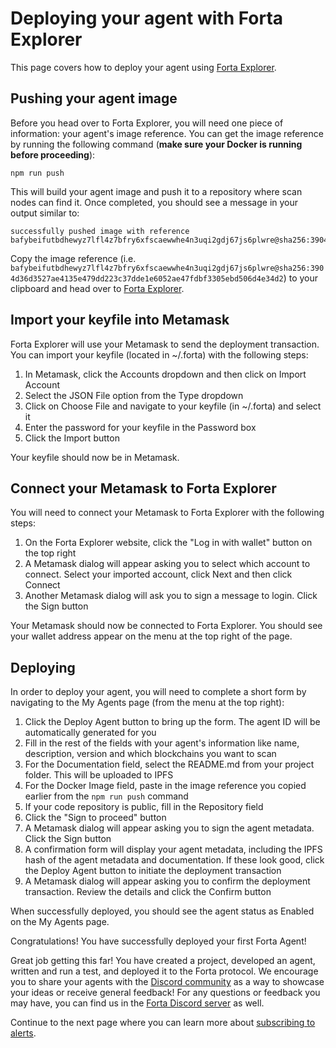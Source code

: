 # Deploying your agent with Forta Explorer

This page covers how to deploy your agent using [Forta Explorer](https://explorer.forta.network/).

## Pushing your agent image

Before you head over to Forta Explorer, you will need one piece of information: your agent's image reference. You can get the image reference by running the following command (**make sure your Docker is running before proceeding**):

```
npm run push
```

This will build your agent image and push it to a repository where scan nodes can find it. Once completed, you should see a message in your output similar to:

```
successfully pushed image with reference bafybeifutbdhewyz7lfl4z7bfry6xfscaewwhe4n3uqi2gdj67js6plwre@sha256:3904d36d3527ae4135e479dd223c37dde1e6052ae47fdbf3305ebd506d4e34d2
```
Copy the image reference (i.e. `bafybeifutbdhewyz7lfl4z7bfry6xfscaewwhe4n3uqi2gdj67js6plwre@sha256:3904d36d3527ae4135e479dd223c37dde1e6052ae47fdbf3305ebd506d4e34d2`) to your clipboard and head over to [Forta Explorer](https://explorer.forta.network/).

## Import your keyfile into Metamask

Forta Explorer will use your Metamask to send the deployment transaction. You can import your keyfile (located in ~/.forta) with the following steps:

1. In Metamask, click the Accounts dropdown and then click on Import Account
2. Select the JSON File option from the Type dropdown
3. Click on Choose File and navigate to your keyfile (in ~/.forta) and select it
4. Enter the password for your keyfile in the Password box
5. Click the Import button

Your keyfile should now be in Metamask.

## Connect your Metamask to Forta Explorer

You will need to connect your Metamask to Forta Explorer with the following steps:

1. On the Forta Explorer website, click the "Log in with wallet" button on the top right
2. A Metamask dialog will appear asking you to select which account to connect. Select your imported account, click Next and then click Connect
3. Another Metamask dialog will ask you to sign a message to login. Click the Sign button

Your Metamask should now be connected to Forta Explorer. You should see your wallet address appear on the menu at the top right of the page.

## Deploying

In order to deploy your agent, you will need to complete a short form by navigating to the My Agents page (from the menu at the top right):

1. Click the Deploy Agent button to bring up the form. The agent ID will be automatically generated for you
2. Fill in the rest of the fields with your agent's information like name, description, version and which blockchains you want to scan
3. For the Documentation field, select the README.md from your project folder. This will be uploaded to IPFS
4. For the Docker Image field, paste in the image reference you copied earlier from the `npm run push` command
5. If your code repository is public, fill in the Repository field
6. Click the "Sign to proceed" button
7. A Metamask dialog will appear asking you to sign the agent metadata. Click the Sign button
8. A confirmation form will display your agent metadata, including the IPFS hash of the agent metadata and documentation. If these look good, click the Deploy Agent button to initiate the deployment transaction
9. A Metamask dialog will appear asking you to confirm the deployment transaction. Review the details and click the Confirm button

When successfully deployed, you should see the agent status as Enabled on the My Agents page.

Congratulations! You have successfully deployed your first Forta Agent!

Great job getting this far! You have created a project, developed an agent, written and run a test, and deployed it to the Forta protocol. We encourage you to share your agents with the [Discord community](https://discord.gg/DUju5Dh4J9) as a way to showcase your ideas or receive general feedback! For any questions or feedback you may have, you can find us in the [Forta Discord server](https://discord.gg/DUju5Dh4J9) as well.

Continue to the next page where you can learn more about [subscribing to alerts](subscribing.md).